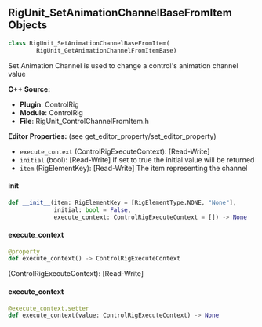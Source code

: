 ## RigUnit_SetAnimationChannelBaseFromItem Objects

```python
class RigUnit_SetAnimationChannelBaseFromItem(
        RigUnit_GetAnimationChannelFromItemBase)
```

Set Animation Channel is used to change a control's animation channel value

**C++ Source:**

- **Plugin**: ControlRig
- **Module**: ControlRig
- **File**: RigUnit_ControlChannelFromItem.h

**Editor Properties:** (see get_editor_property/set_editor_property)

- ``execute_context`` (ControlRigExecuteContext):  [Read-Write]
- ``initial`` (bool):  [Read-Write] If set to true the initial value will be returned
- ``item`` (RigElementKey):  [Read-Write] The item representing the channel

<a id="unreal.RigUnit_SetAnimationChannelBaseFromItem.__init__"></a>

#### __init__

```python
def __init__(item: RigElementKey = [RigElementType.NONE, "None"],
             initial: bool = False,
             execute_context: ControlRigExecuteContext = []) -> None
```

<a id="unreal.RigUnit_SetAnimationChannelBaseFromItem.execute_context"></a>

#### execute_context

```python
@property
def execute_context() -> ControlRigExecuteContext
```

(ControlRigExecuteContext):  [Read-Write]

<a id="unreal.RigUnit_SetAnimationChannelBaseFromItem.execute_context"></a>

#### execute_context

```python
@execute_context.setter
def execute_context(value: ControlRigExecuteContext) -> None
```

<a id="unreal.RigUnit_SetBoolAnimationChannelFromItem"></a>